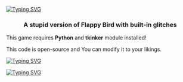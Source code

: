 [![Typing SVG](https://readme-typing-svg.demolab.com/?lines=Bruhhy+Bird)](https://git.io/typing-svg)
<h3 align="center">A stupid version of Flappy Bird with built-in glitches</h3>


This game requires **Python** and **tkinker** module installed!

This code is open-source and You can modify it to your likings.

[![Typing SVG](https://readme-typing-svg.demolab.com/?lines=And+remember+to)](https://git.io/typing-svg)

[![Typing SVG](https://readme-typing-svg.demolab.com/?lines=Touch+some+grass)](https://git.io/typing-svg)
